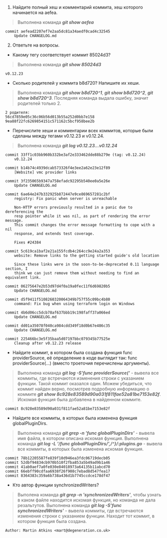 1. Найдите полный хеш и комментарий коммита, хеш которого начинается на aefea.
> Выполнена команда ***git show aefea***
```
commit aefead2207ef7e2aa5dc81a34aedf0cad4c32545
    Update CHANGELOG.md
```


2. Ответьте на вопросы.

- Какому тегу соответствует коммит 85024d3?
> Выполнена команда ***git show 85024d3***
 ```
 v0.12.23
 ```

- Сколько родителей у коммита b8d720? Напишите их хеши.
> Выполнена команда ***git show b8d720^1***, ***git show b8d720^2***, ***git show b8d720^3***. Последняя команда выдала ошибку, значит родителей только 2.
```
2 родителя:
56cd7859e05c36c06b56d013b55a252d0bb7e158
9ea88f22fc6269854151c571162c5bcf958bee2b
```

- Перечислите хеши и комментарии всех коммитов, которые были сделаны между тегами v0.12.23 и v0.12.24.
> Выполнена команда ***git log v0.12.23...v0.12.24***
```
commit 33ff1c03bb960b332be3af2e333462dde88b279e (tag: v0.12.24)
    v0.12.24
```

```
commit b14b74c4939dcab573326f4e3ee2a62e23e12f89
    [Website] vmc provider links
```

```
commit 3f235065b9347a758efadc92295b540ee0a5e26e
    Update CHANGELOG.md
```

```
commit 6ae64e247b332925b872447e9ce869657281c2bf
    registry: Fix panic when server is unreachable

    Non-HTTP errors previously resulted in a panic due to dereferencing the
    resp pointer while it was nil, as part of rendering the error message.
    This commit changes the error message formatting to cope with a nil
    response, and extends test coverage.

    Fixes #24384
```

```
commit 5c619ca1baf2e21a155fcdb4c264cc9e24a2a353
    website: Remove links to the getting started guide's old location

    Since these links were in the soon-to-be-deprecated 0.11 language section, I
    think we can just remove them without needing to find an equivalent link.
```

```
commit 06275647e2b53d97d4f0a19a0fec11f6d69820b5
    Update CHANGELOG.md
```

```
commit d5f9411f5108260320064349b757f55c09bc4b80
    command: Fix bug when using terraform login on Windows
```

```
commit 4b6d06cc5dcb78af637bbb19c198faff37a066ed
    Update CHANGELOG.md
```

```
commit dd01a35078f040ca984cdd349f18d0b67e486c35
    Update CHANGELOG.md
```

```
commit 225466bc3e5f35baa5d07197bbc079345b77525e
    Cleanup after v0.12.23 release
```

 
- Найдите коммит, в котором была создана функция func providerSource, её определение в коде выглядит так: func providerSource(...) (вместо троеточия перечислены аргументы).
> Выполнена команда ***git log -S'func providerSource('*** - вывела все коммиты, где встречаются изменения строки с указанием функции. Такой коммит оказался один.
> Можем убедиться, что коммит найден верно, посмотрев подробную информацию о коммите ***git show 8c928e83589d90a031f811fae52a81be7153e82f***. Искомая функция была добавлена в найденном коммите. 
```
commit 8c928e83589d90a031f811fae52a81be7153e82f
```
 
- Найдите все коммиты, в которых была изменена функция globalPluginDirs.
> Выполнена команда ***git grep -n 'func globalPluginDirs'*** - вывела имя файла, в котором описана искомая функция.
> Выполнена команда ***git log -L '/func globalPluginDirs/',/^}/:plugins.go*** - вывела все коммиты, в которых была изменена искомая функция.
```
commit 78b12205587fe839f10d946ea3fdc06719decb05
commit 52dbf94834cb970b510f2fba853a5b49ad9b1a46
commit 41ab0aef7a0fe030e84018973a64135b11abcd70
commit 66ebff90cdfaa6938f26f908c7ebad8d547fea17
commit 8364383c359a6b738a436d1b7745ccdce178df47
```

- Кто автор функции synchronizedWriters?
> Выполена команда ***git grep -n 'synchronizedWriters'***, чтобы узнать в каком файле находится искомая функция, но команда не дала резальтутов.
> Выполнена команда ***git log -S'func synchronizedWriters'*** - вывела коммиты, где встречаются изменения строки с указанием функции. Находит тот коммит, в котором функция была создана.
> 
```
Author: Martin Atkins <mart@degeneration.co.uk>
```
